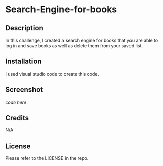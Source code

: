 # Search-Engine-for-books

## Description

In this challenge, I created a search engine for books that you are able to log in and save books as well as delete them from your saved list.

## Installation

I used visual studio code to create this code.

## Screenshot

*code here*

## Credits

N/A

## License 

Please refer to the LICENSE in the repo.
